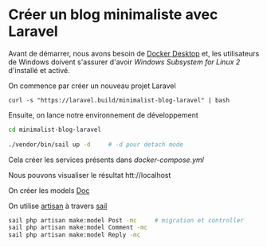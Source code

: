 # Créer un blog minimaliste avec Laravel

Avant de démarrer, nous avons besoin de [Docker Desktop](https://docs.docker.com/desktop/) et, les utilisateurs de Windows doivent s'assurer d'avoir _Windows Subsystem for Linux 2_ d'installé et activé. 

On commence par créer un nouveau projet Laravel

```curl -s "https://laravel.build/minimalist-blog-laravel" | bash```

Ensuite, on lance notre environnement de développement

```bash
cd minimalist-blog-laravel
 
./vendor/bin/sail up -d     # -d pour detach mode
```

Cela créer les services présents dans _docker-compose.yml_ <br>

Nous pouvons visualiser le résultat htt://localhost <br>

On créer les models [Doc](https://laravel.com/docs/9.x/eloquent#generating-model-classes) <br>

On utilise [artisan](https://laravel.com/docs/9.x/artisan) à travers [sail](https://laravel.com/docs/9.x/sail)

```bash
sail php artisan make:model Post -mc     # migration et controller
sail php artisan make:model Comment -mc
sail php artisan make:model Reply -mc
```
